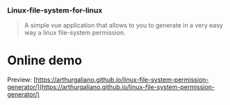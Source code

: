### Linux-file-system-for-linux

> A simple vue application that allows to you to generate in a very easy way a linux file-system permission.


# Online demo
Preview: [https://arthurgaliano.github.io/linux-file-system-permission-generator/](https://arthurgaliano.github.io/linux-file-system-permission-generator/)
  
